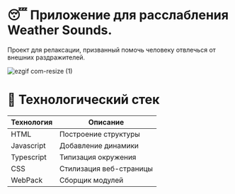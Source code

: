 #  😴 Приложение для расслабления Weather Sounds.

Проект для релаксации, призванный помочь человеку отвлечься от внешних раздражителей.

![ezgif com-resize (1)](https://github.com/user-attachments/assets/16cb620b-fc1a-4f41-8ed0-685c5f51f5ca)

# 📌 Технологический стек

| Технология            | Описание                     |
| --------------------- | ---------------------------- |
| HTML                  | Построение структуры         |
| Javascript            | Добавление динамики          |
| Typescript            | Типизация окружения          |
| CSS                   | Стилизация веб-страницы      |
| WebPack               | Cборщик модулей              |

